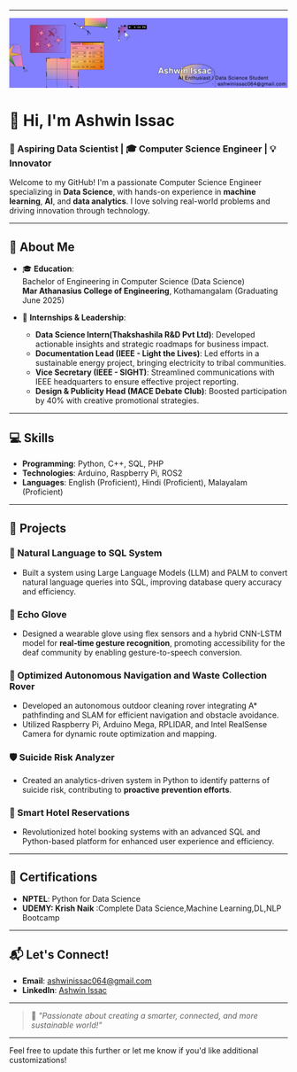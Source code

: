
---
![Banner](Banner.png)
# 👋 Hi, I'm **Ashwin Issac**  
### 🚀 Aspiring Data Scientist | 🎓 Computer Science Engineer | 💡 Innovator  

Welcome to my GitHub! I'm a passionate Computer Science Engineer specializing in **Data Science**, with hands-on experience in **machine learning**, **AI**, and **data analytics**. I love solving real-world problems and driving innovation through technology.  

---

## 🌟 About Me
- 🎓 **Education**:  
  Bachelor of Engineering in Computer Science (Data Science)  
  **Mar Athanasius College of Engineering**, Kothamangalam (Graduating June 2025)

- 💼 **Internships & Leadership**:  
  - **Data Science Intern(Thakshashila R&D Pvt Ltd)**: Developed actionable insights and strategic roadmaps for business impact.  
  - **Documentation Lead (IEEE - Light the Lives)**: Led efforts in a sustainable energy project, bringing electricity to tribal communities.  
  - **Vice Secretary (IEEE - SIGHT)**: Streamlined communications with IEEE headquarters to ensure effective project reporting.  
  - **Design & Publicity Head (MACE Debate Club)**: Boosted participation by 40% with creative promotional strategies.

---

## 💻 Skills
- **Programming**: Python, C++, SQL, PHP   
- **Technologies**: Arduino, Raspberry Pi, ROS2  
- **Languages**: English (Proficient), Hindi (Proficient), Malayalam (Proficient)

---

## 🚧 Projects
### 🧠 Natural Language to SQL System  
- Built a system using Large Language Models (LLM) and PALM to convert natural language queries into SQL, improving database query accuracy and efficiency.

### 🧤 Echo Glove  
- Designed a wearable glove using flex sensors and a hybrid CNN-LSTM model for **real-time gesture recognition**, promoting accessibility for the deaf community by enabling gesture-to-speech conversion.

### 🤖 Optimized Autonomous Navigation and Waste Collection Rover  
- Developed an autonomous outdoor cleaning rover integrating A* pathfinding and SLAM for efficient navigation and obstacle avoidance.  
- Utilized Raspberry Pi, Arduino Mega, RPLIDAR, and Intel RealSense Camera for dynamic route optimization and mapping.

### 🛡️ Suicide Risk Analyzer  
- Created an analytics-driven system in Python to identify patterns of suicide risk, contributing to **proactive prevention efforts**.

### 🏨 Smart Hotel Reservations  
- Revolutionized hotel booking systems with an advanced SQL and Python-based platform for enhanced user experience and efficiency.

---

## 📜 Certifications
- **NPTEL**: Python for Data Science  
- **UDEMY: Krish Naik** :Complete Data Science,Machine Learning,DL,NLP Bootcamp
 
---

## 📬 Let's Connect!
- **Email**: ashwinissac064@gmail.com  
- **LinkedIn**: [Ashwin Issac](https://www.linkedin.com/in/ashwissac9/)  

---

> 🌟 *"Passionate about creating a smarter, connected, and more sustainable world!"*

--- 

Feel free to update this further or let me know if you'd like additional customizations!
